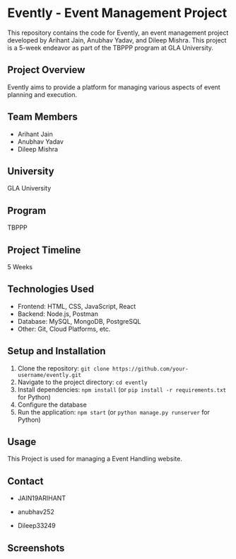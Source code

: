 
# Evently - Event Management Project

This repository contains the code for Evently, an event management project developed by Arihant Jain, Anubhav Yadav, and Dileep Mishra.  This project is a 5-week endeavor as part of the TBPPP program at GLA University.



## Project Overview

Evently aims to provide a platform for managing various aspects of event planning and execution.



## Team Members

* Arihant Jain
* Anubhav Yadav
* Dileep Mishra



## University

GLA University



## Program

TBPPP



## Project Timeline

5 Weeks



## Technologies Used

* Frontend: HTML, CSS, JavaScript, React
* Backend: Node.js, Postman
* Database: MySQL, MongoDB, PostgreSQL
* Other: Git, Cloud Platforms, etc.



## Setup and Installation

1. Clone the repository: `git clone https://github.com/your-username/evently.git`
2. Navigate to the project directory: `cd evently`
3. Install dependencies: `npm install` (or `pip install -r requirements.txt` for Python)
4. Configure the database
5. Run the application: `npm start` (or `python manage.py runserver` for Python)



## Usage

This Project is used for managing a Event Handling website.



## Contact

* JAIN19ARIHANT

* anubhav252

* Dileep33249


## Screenshots 
